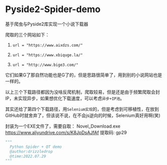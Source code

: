 # Pyside2-Spider-demo
基于爬虫与Pyside2库实现一个小说下载器



爬取的三个网站如下：

1. ```
   url = "https://www.aixdzs.com/"
   ```

2. ```
   url = "https://www.xbiquge.la/"
   ```

3. ```
   url = "http://www.bige3.com/"
   ```

它们如果G了那自然功能也是G了的，但是思路很简单了，用到别的小说网站也是一样的。

以上三个下载路径都因为没啥反爬机制，爬取较易，但是还是由于频繁爬取会封IP，未实现异步，如果想优化下载速度，可以考虑`异步+IP池`。

其实还给了第四个下载路径，用`Selenium实现`的，但是考虑到可移植性，在放到GitHub时就舍弃了，但该说不说，在不会js逆向的时候，Selenium真好用啊(笑)


封装为一个EXE文件了，需要自取：
Novel_Download.exe
https://www.aliyundrive.com/s/K8JpDsAJfAf
提取码: gp29



```python
"""
  Python Spider + QT demo
  @author:drizzledrop
  @time:2022.07.29
"""
```

